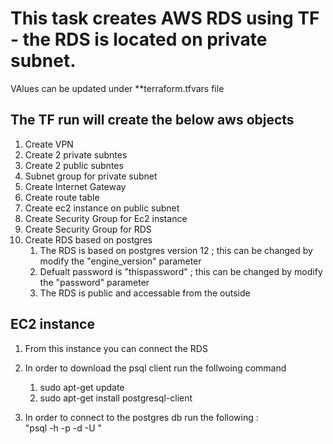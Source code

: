 # This task creates AWS RDS using TF - the RDS is located on private subnet.

VAlues can be updated under **terraform.tfvars file

## The TF run will create the below aws objects
1. Create VPN
2. Create 2 private subntes
3. Create 2 public subntes
4. Subnet group for private subnet
5. Create Internet Gateway
6. Create route table
7. Create ec2 instance on public subnet
8. Create Security Group for Ec2 instance
9. Create Security Group for RDS
10. Create RDS based on postgres 
    1. The RDS is based on postgres version 12 ; this can be changed by modify the  "engine_version" parameter 
    2. Defualt password is "thispassword" ; this can be changed by modify the  "password" parameter
    3. The RDS is public and accessable from the outside


## EC2 instance
1. From this instance you can connect the RDS
2. In order to download the psql client run the follwoing command 
   1. sudo apt-get update
   2. sudo apt-get install postgresql-client
    
3. In order to connect to the postgres db run the following :     
"psql -h <hostname or ip address> -p <port number of remote machine> -d <database name which you want to connect> -U <username of the database server>"
